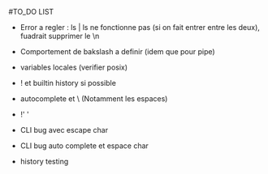 
#TO_DO LIST

- Error a regler : ls | ls ne fonctionne pas (si on fait entrer entre les deux), fuadrait supprimer le \n
- Comportement de bakslash a definir (idem que pour pipe)

- variables locales (verifier posix)
- ! et builtin history si possible
- autocomplete et \ (Notamment les espaces)
- !' '
- CLI bug avec escape char
- CLI bug auto complete et espace char
- history testing
